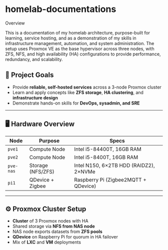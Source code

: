# homelab-documentations
Overview

This is a documentation of my homelab architecture, purpose-built for learning, service hosting, and as a demonstration of my skills in infrastructure management, automation, and system administration. The setup uses Proxmox VE as the base hypervisor across three nodes, with ZFS, NFS, and high availability (HA) configurations to provide performance, redundancy, and scalability.

## 📌 Project Goals

- Provide **reliable, self-hosted services** across a 3-node Proxmox cluster
- Learn and apply concepts like **ZFS storage**, **HA clustering**, and **infrastructure design**
- Demonstrate hands-on skills for **DevOps, sysadmin, and SRE**

---

## 🖥️ Hardware Overview

| Node      | Purpose           | Specs                                  |
|-----------|------------------|----------------------------------------|
| `pve1`    | Compute Node      | Intel i5-84400T, 16GB RAM               |
| `pve2`    | Compute Node      | Intel i5-8400T, 16GB RAM               |
| `pve-nas` | Storage (NFS/ZFS) | Intel N150, 6×2TB HDD (RAIDZ2), 2×NVMe  |
| `pi1`     | QDevice + Zigbee  | Raspberry Pi (Zigbee2MQTT + QDevice)   |

---

## ⚙️ Proxmox Cluster Setup

- **Cluster** of 3 Proxmox nodes with HA
- Shared storage via **NFS from NAS node**
- NAS node exports datasets from **ZFS pools**
- **QDevice** on Raspberry Pi for quorum in HA failover
- Mix of **LXC** and **VM** deployments

